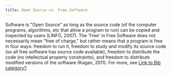 ```yaml
---
title: Open Source vs. Free Software
---
```


Software is "Open Source" as long as the source code (of the computer programs, algorithms, etc that allow a program to run) can be copied and inspected by users (LINFO, 2007).  The 'Free' in Free Software does not necessarily mean "free of charge," but rather means that a program is free in four ways: freedom to run it, freedom to study and modify its source code (so all free software has source code available), freedom to distribute the code (no intellectual property constraints), and freedom to distribute modified versions of the software (Kagan, 2011). For more, see [Link to Bib category?](#).
